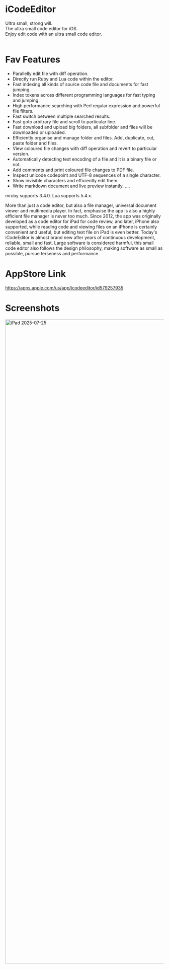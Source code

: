 # iCodeEditor

Ultra small, strong will.<br>
The ultra small code editor for iOS.<br>
Enjoy edit code with an ultra small code editor.<br><br>


Fav Features
==================
* Parallelly edit file with diff operation.
* Directly run Ruby and Lua code within the editor.
* Fast indexing all kinds of source code file and documents for fast jumping.
* Index tokens across different programming languages for fast typing and jumping.
* High performance searching with Perl regular expression and powerful file filters.
* Fast switch between multiple searched results.
* Fast goto arbitrary file and scroll to particular line.
* Fast download and upload big folders, all subfolder and files will be downloaded or uploaded.
* Efficiently organise and manage folder and files. Add, duplicate, cut, paste folder and files.
* View coloured file changes with diff operation and revert to particular version.
* Automatically detecting text encoding of a file and it is a binary file or not.
* Add comments and print coloured file changes to PDF file.
* Inspect unicode codepoint and UTF-8 sequences of a single character.
* Show invisible characters and efficiently edit them.
* Write markdown document and live preview instantly.
....


mruby supports 3.4.0.
Lua supports 5.4.x.


More than just a code editor, but also a file manager, universal document viewer and multimedia player. In fact, emphasise the app is also a highly efficient file manager is never too much. Since 2012, the app was originally developed as a code editor for iPad for code review, and later, iPhone also supported, while reading code and viewing files on an iPhone is certainly convenient and useful, but editing text file on iPad is even better. Today's iCodeEditor is almost brand new after years of continuous development, reliable, small and fast. Large software is considered harmful, this small code editor also follows the design philosophy, making software as small as possible, pursue terseness and performance.


AppStore Link
===============
https://apps.apple.com/us/app/icodeeditor/id579257935


Screenshots
===============

<img width="2732" height="2048" alt="iPad 2025-07-25" src="https://github.com/user-attachments/assets/5191abd3-7b06-4522-a0ad-f510b15bb1a8" />


